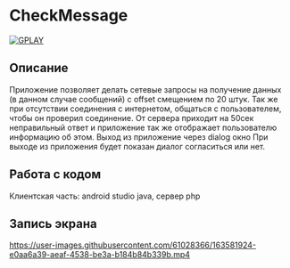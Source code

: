 # CheckMessage

<a href="https://play.google.com/store/apps/details?id=com.dev_marinov.involtatest2"> ![GPLAY](https://user-images.githubusercontent.com/61028366/127751951-1b8e413b-ed07-4582-8550-d56ae601f112.png)
 >></a>
 
 
## Описание 
Приложение позволяет делать сетевые запросы на получение данных (в данном случае сообщений) с offset смещением по 20 штук.
Так же при отсутствии соединения с интернетом, общаться с пользователем, чтобы он проверил соединение.
От сервера приходит на 50сек неправильный ответ и приложение так же отображает пользователю информацию об этом.
Выход из приложение через dialog окно
При выходе из приложения будет показан диалог согласиться или нет.

## Работа с кодом 
Клиентская часть: android studio java, сервер php

## Запись экрана 
https://user-images.githubusercontent.com/61028366/163581924-e0aa6a39-aeaf-4538-be3a-b184b84b339b.mp4
